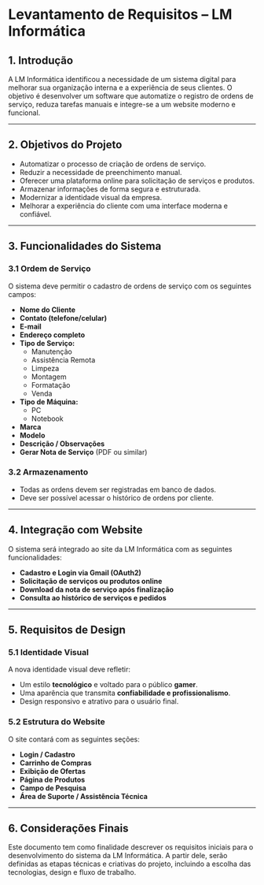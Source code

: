# Levantamento de Requisitos – LM Informática

## 1. Introdução

A LM Informática identificou a necessidade de um sistema digital para melhorar sua organização interna e a experiência de seus clientes. O objetivo é desenvolver um software que automatize o registro de ordens de serviço, reduza tarefas manuais e integre-se a um website moderno e funcional.

---

## 2. Objetivos do Projeto

- Automatizar o processo de criação de ordens de serviço.
- Reduzir a necessidade de preenchimento manual.
- Oferecer uma plataforma online para solicitação de serviços e produtos.
- Armazenar informações de forma segura e estruturada.
- Modernizar a identidade visual da empresa.
- Melhorar a experiência do cliente com uma interface moderna e confiável.

---

## 3. Funcionalidades do Sistema

### 3.1 Ordem de Serviço

O sistema deve permitir o cadastro de ordens de serviço com os seguintes campos:

- **Nome do Cliente**
- **Contato (telefone/celular)**
- **E-mail**
- **Endereço completo**
- **Tipo de Serviço:**  
  - Manutenção  
  - Assistência Remota  
  - Limpeza  
  - Montagem  
  - Formatação  
  - Venda
- **Tipo de Máquina:**  
  - PC  
  - Notebook
- **Marca**
- **Modelo**
- **Descrição / Observações**
- **Gerar Nota de Serviço** (PDF ou similar)

### 3.2 Armazenamento

- Todas as ordens devem ser registradas em banco de dados.
- Deve ser possível acessar o histórico de ordens por cliente.

---

## 4. Integração com Website

O sistema será integrado ao site da LM Informática com as seguintes funcionalidades:

- **Cadastro e Login via Gmail (OAuth2)**
- **Solicitação de serviços ou produtos online**
- **Download da nota de serviço após finalização**
- **Consulta ao histórico de serviços e pedidos**

---

## 5. Requisitos de Design

### 5.1 Identidade Visual

A nova identidade visual deve refletir:

- Um estilo **tecnológico** e voltado para o público **gamer**.
- Uma aparência que transmita **confiabilidade e profissionalismo**.
- Design responsivo e atrativo para o usuário final.

### 5.2 Estrutura do Website

O site contará com as seguintes seções:

- **Login / Cadastro**
- **Carrinho de Compras**
- **Exibição de Ofertas**
- **Página de Produtos**
- **Campo de Pesquisa**
- **Área de Suporte / Assistência Técnica**

---

## 6. Considerações Finais

Este documento tem como finalidade descrever os requisitos iniciais para o desenvolvimento do sistema da LM Informática. A partir dele, serão definidas as etapas técnicas e criativas do projeto, incluindo a escolha das tecnologias, design e fluxo de trabalho.
